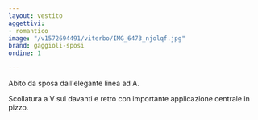 ```yaml
---
layout: vestito
aggettivi:
- romantico
image: "/v1572694491/viterbo/IMG_6473_njolqf.jpg"
brand: gaggioli-sposi
ordine: 1

---
```

Abito da sposa dall'elegante linea ad A.

Scollatura a V sul davanti e retro con importante applicazione centrale  in pizzo.